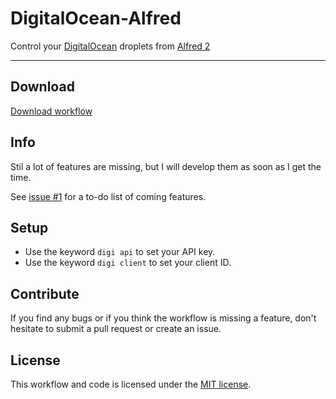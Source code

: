 DigitalOcean-Alfred
==================

Control your [DigitalOcean](https://www.digitalocean.com/?refcode=ec5a20742437) droplets from [Alfred 2](http://www.alfredapp.com/)

------

## Download

[Download workflow](https://github.com/Fogh/DigitalOcean-Alfred/raw/master/DigitalOcean.alfredworkflow)

## Info

Stil a lot of features are missing, but I will develop them as soon as I get the time. 

See [issue #1](https://github.com/Fogh/DigitalOcean-Alfred/issues/1) for a to-do list of coming features.

## Setup

* Use the keyword `digi api` to set your API key.
* Use the keyword `digi client` to set your client ID.

## Contribute

If you find any bugs or if you think the workflow is missing a feature, don't hesitate to submit a pull request or create an issue.

## License

This workflow and code is licensed under the [MIT license](http://opensource.org/licenses/MIT).
